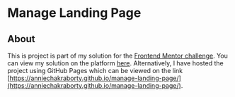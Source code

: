 # Manage Landing Page

## About
This is project is part of my solution for the [Frontend Mentor challenge](https://www.frontendmentor.io/challenges/manage-landing-page-SLXqC6P5). You can view my solution on the platform [here](https://www.frontendmentor.io/solutions/responsive-manage-landing-page-e4gl5TDxIg). Alternatively, I have hosted the project using GitHub Pages which can be viewed on the link [https://anniechakraborty.github.io/manage-landing-page/](https://anniechakraborty.github.io/manage-landing-page/).
